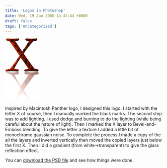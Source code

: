 ```yaml
---
title: 'Logos in Photoshop'
date: Wed, 19 Jan 2005 14:43:44 +0000
draft: false
tags: ['Uncategorized']
---
```


 [![Macintosh Panther Logo. Click to enlarge](/2005/01/mac-panther.jpg)](/2005/01/mac-panther-big.jpg) 

Inspired by Macintosh Panther logo, I designed this logo. I started with the letter X of course, then I manually marked the black marks. The second step was to add lighting. I used dodge and burning to do the lighting (while being careful about the nature of light). Then I marked the X layer to Bevel-and-Emboss blending. To give the letter a texture I added a little bit of monochrome gaussian noise. To complete the process I made a copy of the all the layers and inverted vertically then moved the copied layers just below the first X. Then I did a gradient (from white->transparent) to give the glass reflection effect.

You can [download the PSD file](/2005/01/mac-panther.psd) and see how things were done.